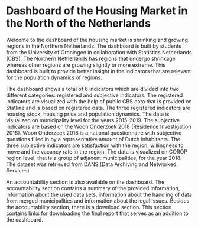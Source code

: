 # Dashboard of the Housing Market in the North of the Netherlands

Welcome to the dashboard of the housing market is shrinking and growing regions in the Northern Netherlands. The dashboard is built by students from the University of Groningen in collaboration with Statistics Netherlands (CBS). The Northern Netherlands has regions that undergo shrinkage whereas other regions are growing slightly or more extreme. This dashboard is built to provide better insight in the indicators that are relevant for the population dynamics of regions. 

The dashboard shows a total of 6 indicators which are divided into two different categories: registered and subjective indicators. The registered indicators are visualized with the help of public CBS data that is provided on Statline and is based on registered data. The three registered indicators are housing stock, housing price and population dynamics. The data is visualized on municipality level for the years 2015-2019. The subjective indicators are based on the Woon Onderzoek 2018 (Residence Investigation 2018). Woon Onderzoek 2018 is a national questionnaire with subjective questions filled in by a representative amount of Dutch inhabitants. The three subjective indicators are satisfaction with the region, willingness to move and the vacancy rate in the region. The data is visualized on COROP region level, that is a group of adjacent municipalities, for the year 2018. The dataset was retrieved from DANS (Data Archiving and Networked Services)

An accountability section is also available on the dashboard. The accountability section contains a summary of the provided information, information about the used data sets, information about the handling of data from merged municipalities and information about the legal issues. Besides the accountability section, there is a download section.  This section contains links for downloading the final report that serves as an addition to the dashboard.
